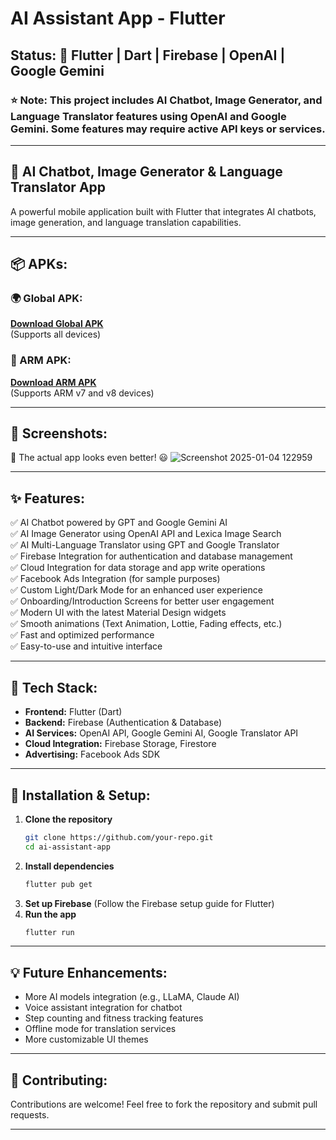 # AI Assistant App - Flutter

## Status: 🚀 Flutter | Dart | Firebase | OpenAI | Google Gemini

### ⭐ Note: This project includes AI Chatbot, Image Generator, and Language Translator features using OpenAI and Google Gemini. Some features may require active API keys or services.

---

## 📱 AI Chatbot, Image Generator & Language Translator App
A powerful mobile application built with Flutter that integrates AI chatbots, image generation, and language translation capabilities.

---

## 📦 APKs:
### 🌍 Global APK:
**[Download Global APK](#)**  
(Supports all devices)

### 📲 ARM APK:
**[Download ARM APK](#)**  
(Supports ARM v7 and v8 devices)

---

## 📸 Screenshots:
🔹 The actual app looks even better! 😃
![Screenshot 2025-01-04 122959](https://github.com/user-attachments/assets/9f9ec916-12fb-4c48-9eff-3cbadd57c14c)

---

## ✨ Features:
✅ AI Chatbot powered by GPT and Google Gemini AI  
✅ AI Image Generator using OpenAI API and Lexica Image Search  
✅ AI Multi-Language Translator using GPT and Google Translator  
✅ Firebase Integration for authentication and database management  
✅ Cloud Integration for data storage and app write operations  
✅ Facebook Ads Integration (for sample purposes)  
✅ Custom Light/Dark Mode for an enhanced user experience  
✅ Onboarding/Introduction Screens for better user engagement  
✅ Modern UI with the latest Material Design widgets  
✅ Smooth animations (Text Animation, Lottie, Fading effects, etc.)  
✅ Fast and optimized performance  
✅ Easy-to-use and intuitive interface  

---

## 📂 Tech Stack:
- **Frontend:** Flutter (Dart)  
- **Backend:** Firebase (Authentication & Database)  
- **AI Services:** OpenAI API, Google Gemini AI, Google Translator API  
- **Cloud Integration:** Firebase Storage, Firestore  
- **Advertising:** Facebook Ads SDK  

---

## 🚀 Installation & Setup:
1. **Clone the repository**
   ```bash
   git clone https://github.com/your-repo.git
   cd ai-assistant-app
   ```
2. **Install dependencies**
   ```bash
   flutter pub get
   ```
3. **Set up Firebase** (Follow the Firebase setup guide for Flutter)
4. **Run the app**
   ```bash
   flutter run
   ```

---

## 💡 Future Enhancements:
- More AI models integration (e.g., LLaMA, Claude AI)
- Voice assistant integration for chatbot
- Step counting and fitness tracking features
- Offline mode for translation services
- More customizable UI themes

---

## 🤝 Contributing:
Contributions are welcome! Feel free to fork the repository and submit pull requests.

---

